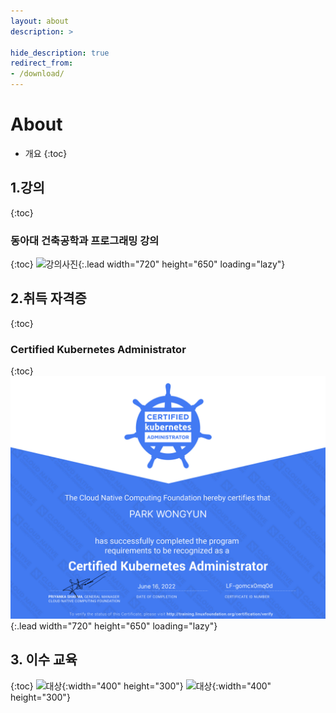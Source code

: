 ```yaml
---
layout: about
description: >

hide_description: true
redirect_from:
- /download/
---
```


# About

* 개요
{:toc}
<!--author-->

## 1.강의

{:toc}
### 동아대 건축공학과 프로그래밍 강의

{:toc}
![강의사진](/assets/img/blog/lecture.png){:.lead width="720" height="650" loading="lazy"}
## 2.취득 자격증

{:toc}

### Certified Kubernetes Administrator

{:toc}
![cka](/assets/img/blog/cka.PNG){:.lead width="720" height="650" loading="lazy"}

## 3. 이수 교육

{:toc}
![대상](/assets/img/blog/educationCerfitied.png){:width="400" height="300"}
![대상](/assets/img/blog/educationfinish.png){:width="400" height="300"}
